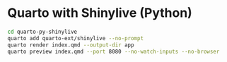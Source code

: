 # Quarto with Shinylive (Python)

```bash
cd quarto-py-shinylive
quarto add quarto-ext/shinylive --no-prompt
quarto render index.qmd --output-dir app
quarto preview index.qmd --port 8080 --no-watch-inputs --no-browser
```

